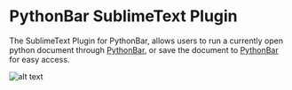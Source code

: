 PythonBar SublimeText Plugin
==============================

The SublimeText Plugin for PythonBar, allows users to run a currently open python document through [PythonBar](https://github.com/Frostbitee08/PythonBar), or save the document to [PythonBar](https://github.com/Frostbitee08/PythonBar) for easy access.

![alt text](http://f.cl.ly/items/0p1G2b3y2J1F0D0i0e05/Screen%20Shot%202014-04-12%20at%206.56.57%20PM.png "Screenshot")
